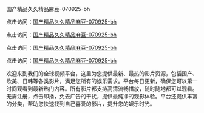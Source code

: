 国产精品久久精品麻豆-070925-bh

点击访问：<a href="https://heiliaoe8ajia.pages.dev">国产精品久久精品麻豆-070925-bh</a>

点击访问：<a href="https://heiliaoxqkkct.pages.dev">国产精品久久精品麻豆-070925-bh</a>

点击访问：<a href="https://heiliaoxwd5i8.pages.dev">国产精品久久精品麻豆-070925-bh</a>

点击访问：<a href="https://heiliaowt0d7p.pages.dev">国产精品久久精品麻豆-070925-bh</a>

欢迎来到我们的全球视频平台，这里为您提供最新、最热的影片资源，包括国产、欧美、日韩等各类影片，满足您所有的娱乐需求。平台每日更新，确保您可以第一时间观看到最新热门内容。所有影片都支持高清流畅播放，随时随地都可以观看。无需注册，点击即播，免去广告的干扰，提供最纯净的观影体验。平台还提供丰富的分类，帮助您快速找到自己喜爱的影片，提升您的娱乐时光。

<span style="display:none;">[Canonical link](https://github.com/dungchetnha20250709/viv17 ）</span>
